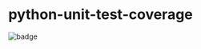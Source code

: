 # python-unit-test-coverage
![badge](https://img.shields.io/endpoint?url=https://gist.githubusercontent.com/tykiblood/ba32c88a83bef99b8f6865d64696955b/raw/coverage.json)